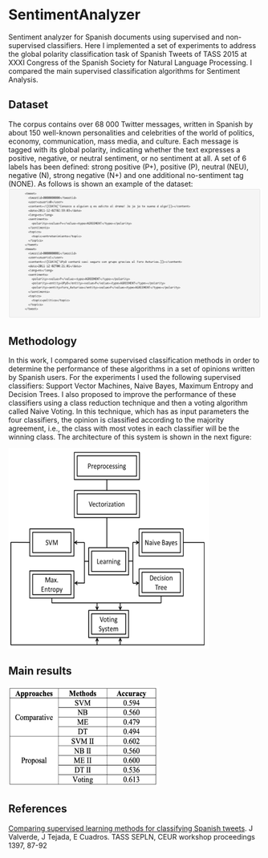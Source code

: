 # SentimentAnalyzer
Sentiment analyzer for Spanish documents using supervised and non-supervised classifiers. Here I implemented a set of experiments to address the global polarity classification task of Spanish Tweets of TASS 2015 at XXXI Congress of the Spanish Society for Natural Language Processing. I compared the main supervised classification algorithms for Sentiment Analysis.

## Dataset
The corpus contains over 68 000 Twitter messages, written in Spanish by about 150 well-known personalities and celebrities of the world of politics, economy, communication, mass media, and culture. Each message is tagged with its global polarity, indicating whether the text expresses a positive, negative, or neutral sentiment, or no sentiment at all. A set of 6 labels has been defined: strong positive (P+), positive (P), neutral (NEU), negative (N), strong negative (N+) and one additional no-sentiment tag (NONE). As follows is shown an example of the dataset:
![Dataset example](dataset.png)

## Methodology
In this work, I compared some supervised classification methods in order to determine the performance of these algorithms in a set of opinions written by Spanish users. For the experiments I used the following supervised classifiers: Support Vector Machines, Naive Bayes, Maximum Entropy and Decision Trees.  I also proposed to improve the performance of these classifiers using a class reduction technique and then a voting algorithm called Naive Voting. In this technique, which has as input parameters the four classifiers, the opinion is classified according to the majority agreement, i.e., the class with most votes in each classifier will be the winning class. The architecture of this system is shown in the next figure: 

<img src="sa_arquitecture.png" width="400" height="400">

## Main results

<img src="sa_results.png" width="300" height="200">

## References
[Comparing supervised learning methods for classifying Spanish tweets](https://ceur-ws.org/Vol-1397/sanpablo.pdf). J Valverde, J Tejada, E Cuadros. TASS SEPLN, CEUR workshop proceedings 1397, 87-92
